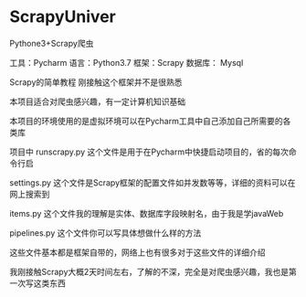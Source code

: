 # ScrapyUniver
Pythone3+Scrapy爬虫

工具：Pycharm
语言：Python3.7
框架：Scrapy
数据库： Mysql


Scrapy的简单教程 刚接触这个框架并不是很熟悉

本项目适合对爬虫感兴趣，有一定计算机知识基础

本项目的环境使用的是虚拟环境可以在Pycharm工具中自己添加自己所需要的各类库


项目中 runscrapy.py 这个文件是用于在Pycharm中快捷启动项目的，省的每次命令行启

settings.py 这个文件是Scrapy框架的配置文件如并发数等等，详细的资料可以在网上搜索到

items.py 这个文件我的理解是实体、数据库字段映射名，由于我是学javaWeb

pipelines.py 这个文件你可以写具体想做什么样的方法

这些文件基本都是框架自带的，网络上也有很多对于这些文件的详细介绍


我刚接触Scrapy大概2天时间左右，了解的不深，完全是对爬虫感兴趣，我也是第一次写这类东西

